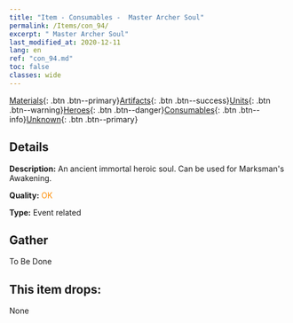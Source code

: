 ```yaml
---
title: "Item - Consumables -  Master Archer Soul"
permalink: /Items/con_94/
excerpt: " Master Archer Soul"
last_modified_at: 2020-12-11
lang: en
ref: "con_94.md"
toc: false
classes: wide
---
```

 [Materials](/Items/){: .btn .btn--primary}[Artifacts](/Items/Artifacts/){: .btn .btn--success}[Units](/Items/Units/){: .btn .btn--warning}[Heroes](/Items/Heroes/){: .btn .btn--danger}[Consumables](/Items/Consumables/){: .btn .btn--info}[Unknown](/Items/Unknown/){: .btn .btn--primary}

## Details
 **Description:** An ancient immortal heroic soul. Can be used for Marksman's Awakening.

 **Quality:** <span style="color: #FF8C00">OK</span>

 **Type:** Event related

## Gather

  To Be Done

## This item drops:

  None

